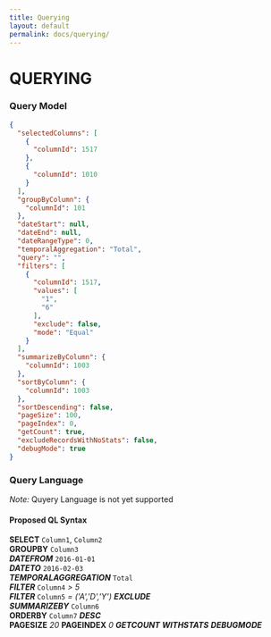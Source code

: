 ```yaml
---
title: Querying
layout: default 
permalink: docs/querying/
---
```


QUERYING
====


### Query Model
```json
{
  "selectedColumns": [
    {
      "columnId": 1517
    },
    {
      "columnId": 1010
    }
  ],
  "groupByColumn": {
    "columnId": 101
  },
  "dateStart": null,
  "dateEnd": null,
  "dateRangeType": 0,
  "temporalAggregation": "Total",
  "query": "",
  "filters": [
    {
      "columnId": 1517,
      "values": [
        "1",
        "6"
      ],
      "exclude": false,
      "mode": "Equal"
    }
  ],
  "summarizeByColumn": {
    "columnId": 1003
  },
  "sortByColumn": {
    "columnId": 1003
  },
  "sortDescending": false,
  "pageSize": 100,
  "pageIndex": 0,
  "getCount": true,
  "excludeRecordsWithNoStats": false,
  "debugMode": true
}
```



### Query Language

*Note:* Quyery Language is not yet supported   

#### Proposed QL Syntax
>
**SELECT** `Column1`, `Column2`  
**GROUPBY** `Column3`  
**_DATEFROM_** `2016-01-01`  
**_DATETO_** `2016-02-03`  
**_TEMPORALAGGREGATION_** `Total`  
**_FILTER_** `Column4` *> 5*  
**_FILTER_** `Column5` *= ('A','D','Y')*  **_EXCLUDE_**  
**_SUMMARIZEBY_** `Column6`  
**ORDERBY** `Column7` **_DESC_**  
**PAGESIZE** *20* **PAGEINDEX** *0* **_GETCOUNT_** **_WITHSTATS_** **_DEBUGMODE_**
